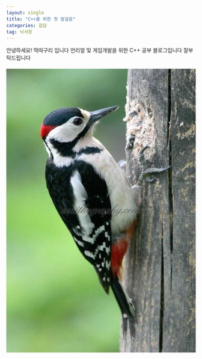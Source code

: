 ```yaml
---
layout: single
title: "C++를 위한 첫 발걸음"
categories: 잡담
tag: 낙서장
---
```


안녕하세요!
딱따구리 입니다
언리얼 및 게임개발을 위한 C++ 공부 블로그입니다
잘부탁드립니다


#### ![오색_딱따구리](../images/2022-03-20-first/오색_딱따구리.jpg)
